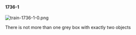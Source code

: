 #### 1736-1
![train-1736-1-0.png](https://github.com/lil-lab/nlvr/raw/master/nlvr/train/images/35/train-1736-1-0.png "train-1736-1-0.png")

There is not more than one grey box with exactly two objects